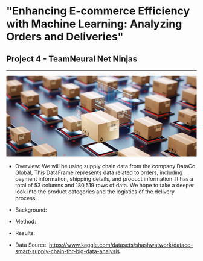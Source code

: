 
# "Enhancing E-commerce Efficiency with Machine Learning: Analyzing Orders and Deliveries"
## Project 4 - TeamNeural Net Ninjas
---

![Shipments](Ship_img.jpg)

- Overview: We will be using supply chain data from the company DataCo Global, This DataFrame represents data related to orders, including payment information, shipping details, and product information. It has a total of 53 columns and 180,519 rows of data. We hope to take a deeper look into the product categories and the logistics of the delivery process. 

- Background:

- Method:


- Results:

- Data Source: https://www.kaggle.com/datasets/shashwatwork/dataco-smart-supply-chain-for-big-data-analysis